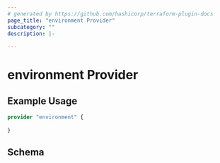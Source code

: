 ```yaml
---
# generated by https://github.com/hashicorp/terraform-plugin-docs
page_title: "environment Provider"
subcategory: ""
description: |-
  
---
```


# environment Provider



## Example Usage

```terraform
provider "environment" {
  
}
```

<!-- schema generated by tfplugindocs -->
## Schema

